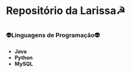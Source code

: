 <h1>Repositório da Larissa☭<h1> 
<h3>👽Linguagens de Programação👽</h3>
<h4>
  <ul>
  <li>Java</li>
  <li>Python</li>
  <li>MySQL</li>
  </ul>
</h4>


  
